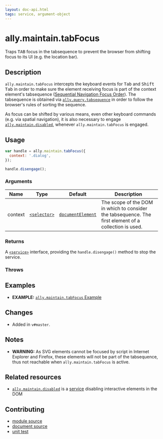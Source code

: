 ```yaml
---
layout: doc-api.html
tags: service, argument-object
---
```


# ally.maintain.tabFocus

Traps <kbd>TAB</kbd> focus in the tabsequence to prevent the browser from shifting focus to its UI (e.g. the location bar).


## Description

`ally.maintain.tabFocus` intercepts the keyboard events for <kbd>Tab</kbd> and <kbd>Shift Tab</kbd> in order to make sure the element receiving focus is part of the context element's tabsequence ([Sequential Navigation Focus Order](../../concepts.md#Sequential-navigation-focus-order)). The tabsequence is obtained via [`ally.query.tabsequence`](../query/tabsequence.md) in order to follow the browser's rules of sorting the sequence.

As focus can be shifted by various means, even other keyboard commands (e.g. via spatial navigation), it is also necessary to engage [`ally.maintain.disabled`](disabled.md), whenever `ally.maintain.tabFocus` is engaged.


## Usage

```js
var handle = ally.maintain.tabFocus({
  context: '.dialog',
});

handle.disengage();
```

### Arguments

| Name | Type | Default | Description |
| ---- | ---- | ------- | ----------- |
| context | [`<selector>`](../concepts.md#Selector) | [`documentElement`](https://developer.mozilla.org/en-US/docs/Web/API/Document/documentElement) | The scope of the DOM in which to consider the tabsequence. The first element of a collection is used. |

### Returns

A [`<service>`](../concepts.md#Service) interface, providing the `handle.disengage()` method to stop the service.

### Throws


## Examples

* **EXAMPLE:** [`ally.maintain.tabFocus` Example](./tab-focus.example.html)


## Changes

* Added in `v#master`.


## Notes

* **WARNING:** As SVG elements cannot be focused by script in Internet Explorer and Firefox, these elements will not be part of the tabsequence, thus not reachable when `ally.maintain.tabFocus` is active.


## Related resources

* [`ally.maintain.disabled`](disabled.md) is a [service](../concepts.md#Service) disabling interactive elements in the DOM


## Contributing

* [module source](https://github.com/medialize/ally.js/blob/master/src/maintain/tab-focus.js)
* [document source](https://github.com/medialize/ally.js/blob/master/docs/api/maintain/tab-focus.md)
* [unit test](https://github.com/medialize/ally.js/blob/master/test/unit/maintain.tab-focus.test.js)

